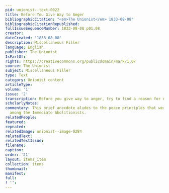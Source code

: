 ```yaml
---
pid: unionist--text-0022
title: Before You Give Way to Anger
bibliographicCitation: "<em>The Unionist</em> 1833-08-08"
bibliographicCitationRepublished: 
fullIssueSequenceNumber: 1833-08-08 p01.08
creator: 
dateCreated: '1833-08-08'
description: Miscellaneous Filler
language: English
publisher: The Unionist
IsPartOf: 
rights: https://creativecommons.org/publicdomain/mark/1.0/
source: The Unionist
subject: Miscellaneous Filler
type: Text
category: Unionist content
articleType: 
volume: '1'
issue: '2'
transcription: Before you give way to anger, try to find a reason for not being angry.
scholarlyNotes: 
commentary: This brief anecdote aludes to the peace principles that were gaining credence
  among the Immediate Abolitionists.
relatedPeople: 
featured: 
repeated: 
relatedImage: unionist--image-0284
relatedText: 
relatedTextIssue: 
filename: 
caption: 
order: '21'
layout: items_item
collection: items
thumbnail: 
manifest: 
full: 
! '': 
---
```

